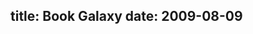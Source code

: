 title: Book Galaxy
date: 2009-08-09
---
<script src="/bookgalaxy/resetwidth.js"></script>
<applet code="BookGalaxy.BookWebApplet" width="800" height="600" archive="/bookgalaxy/BookGalaxy.jar"/>
